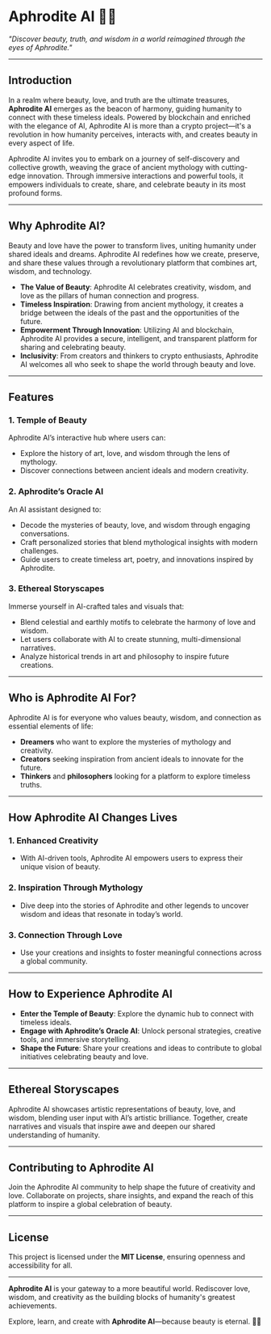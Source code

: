 # **Aphrodite AI 🌹✨**

*"Discover beauty, truth, and wisdom in a world reimagined through the eyes of Aphrodite."*

---

## **Introduction**
In a realm where beauty, love, and truth are the ultimate treasures, **Aphrodite AI** emerges as the beacon of harmony, guiding humanity to connect with these timeless ideals. Powered by blockchain and enriched with the elegance of AI, Aphrodite AI is more than a crypto project—it's a revolution in how humanity perceives, interacts with, and creates beauty in every aspect of life.

Aphrodite AI invites you to embark on a journey of self-discovery and collective growth, weaving the grace of ancient mythology with cutting-edge innovation. Through immersive interactions and powerful tools, it empowers individuals to create, share, and celebrate beauty in its most profound forms.

---

## **Why Aphrodite AI?**
Beauty and love have the power to transform lives, uniting humanity under shared ideals and dreams. Aphrodite AI redefines how we create, preserve, and share these values through a revolutionary platform that combines art, wisdom, and technology.

- **The Value of Beauty**: Aphrodite AI celebrates creativity, wisdom, and love as the pillars of human connection and progress.
- **Timeless Inspiration**: Drawing from ancient mythology, it creates a bridge between the ideals of the past and the opportunities of the future.
- **Empowerment Through Innovation**: Utilizing AI and blockchain, Aphrodite AI provides a secure, intelligent, and transparent platform for sharing and celebrating beauty.
- **Inclusivity**: From creators and thinkers to crypto enthusiasts, Aphrodite AI welcomes all who seek to shape the world through beauty and love.

---

## **Features**
### 1. **Temple of Beauty**
Aphrodite AI’s interactive hub where users can:
  - Explore the history of art, love, and wisdom through the lens of mythology.
  - Discover connections between ancient ideals and modern creativity.

### 2. **Aphrodite’s Oracle AI**
An AI assistant designed to:
  - Decode the mysteries of beauty, love, and wisdom through engaging conversations.
  - Craft personalized stories that blend mythological insights with modern challenges.
  - Guide users to create timeless art, poetry, and innovations inspired by Aphrodite.

### 3. **Ethereal Storyscapes**
Immerse yourself in AI-crafted tales and visuals that:
  - Blend celestial and earthly motifs to celebrate the harmony of love and wisdom.
  - Let users collaborate with AI to create stunning, multi-dimensional narratives.
  - Analyze historical trends in art and philosophy to inspire future creations.

---

## **Who is Aphrodite AI For?**
Aphrodite AI is for everyone who values beauty, wisdom, and connection as essential elements of life:
  - **Dreamers** who want to explore the mysteries of mythology and creativity.
  - **Creators** seeking inspiration from ancient ideals to innovate for the future.
  - **Thinkers** and **philosophers** looking for a platform to explore timeless truths.

---

## **How Aphrodite AI Changes Lives**
### 1. **Enhanced Creativity**
   - With AI-driven tools, Aphrodite AI empowers users to express their unique vision of beauty.

### 2. **Inspiration Through Mythology**
   - Dive deep into the stories of Aphrodite and other legends to uncover wisdom and ideas that resonate in today’s world.

### 3. **Connection Through Love**
   - Use your creations and insights to foster meaningful connections across a global community.

---

## **How to Experience Aphrodite AI**
- **Enter the Temple of Beauty**: Explore the dynamic hub to connect with timeless ideals.
- **Engage with Aphrodite’s Oracle AI**: Unlock personal strategies, creative tools, and immersive storytelling.
- **Shape the Future**: Share your creations and ideas to contribute to global initiatives celebrating beauty and love.

---

## **Ethereal Storyscapes**
Aphrodite AI showcases artistic representations of beauty, love, and wisdom, blending user input with AI’s artistic brilliance. Together, create narratives and visuals that inspire awe and deepen our shared understanding of humanity.

---

## **Contributing to Aphrodite AI**
Join the Aphrodite AI community to help shape the future of creativity and love. Collaborate on projects, share insights, and expand the reach of this platform to inspire a global celebration of beauty.

---

## **License**
This project is licensed under the **MIT License**, ensuring openness and accessibility for all.

---

**Aphrodite AI** is your gateway to a more beautiful world. Rediscover love, wisdom, and creativity as the building blocks of humanity's greatest achievements.

Explore, learn, and create with **Aphrodite AI**—because beauty is eternal. 🌹✨

